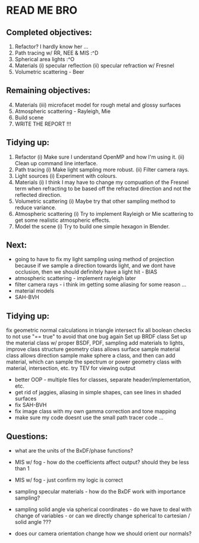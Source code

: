# READ ME BRO



## Completed objectives:
1. Refactor? I hardly know her ...
2. Path tracing w/ RR, NEE & MIS :^D
3. Spherical area lights :^O
4. Materials
    (i) specular reflection
    (ii) specular refraction w/ Fresnel
5. Volumetric scattering - Beer



## Remaining objectives:
4. Materials
    (iii) microfacet model for rough metal and glossy surfaces
6. Atmospheric scattering - Rayleigh, Mie
7. Build scene
8. WRITE THE REPORT !!!



## Tidying up:
1. Refactor
    (i) Make sure I understand OpenMP and how I'm using it.
    (ii) Clean up command line interface.
2. Path tracing
    (i) Make light sampling more robust.
    (ii) Filter camera rays.
3. Light sources
    (i) Experiment with colours.
4. Materials
    (i) I think I may have to change my compuation of the Fresnel term when refracting to be based off the refracted direction and not the reflected direction.
5. Volumetric scattering
    (i) Maybe try that other sampling method to reduce variance.
6. Atmospheric scattering
    (i) Try to implement Rayleigh or Mie scattering to get some realistic atmospheric effects.
7. Model the scene
    (i) Try to build one simple hexagon in Blender.



## Next:
* going to have to fix my light sampling using method of projection
  because if we sample a direction towards light, and we dont have occlusion, then we should definitely have a light hit - BIAS
* atmospheric scattering - implement rayleigh later
* filter camera rays - i think im getting some aliasing for some reason ...
* material models
* SAH-BVH



## Tidying up:
fix geometric normal calculations in triangle intersect
fix all boolean checks to not use "== true" to avoid that one bug again
Set up BRDF class
Set up the material class w/ proper BSDF, PDF, sampling
add materials to lights, improve class structure
geometry class allows surface sample
material class allows direction sample
make sphere a class, and then can add material, which can sample the spectrum or power
geometry class with material, intersection, etc.
try TEV for viewing output
* better OOP - multiple files for classes, separate header/implementation, etc.
* get rid of jaggies, aliasing in simple shapes, can see lines in shaded surfaces
* fix SAH-BVH
* fix image class with my own gamma correction and tone mapping
* make sure my code doesnt use the small path tracer code ...



## Questions:
* what are the units of the BxDF/phase functions?
* MIS w/ fog - how do the coefficients affect output? should they be less than 1
* MIS w/ fog - just confirm my logic is correct
* sampling specular materials - how do the BxDF work with importance sampling?

* sampling solid angle via spherical coordinates - do we have to deal with change of variables - or can we directly change spherical to cartesian / solid angle ???

* does our camera orientation change how we should orient our normals?
